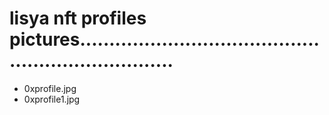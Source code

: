 # lisya nft profiles pictures.....................................................................
- 0xprofile.jpg
- 0xprofile1.jpg
